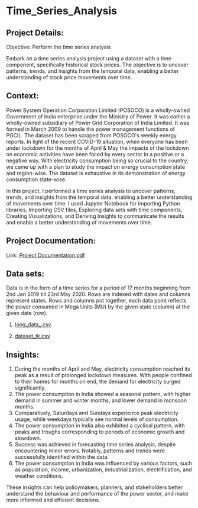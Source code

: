 # Time_Series_Analysis

## Project Details:

Objective: Perform the time series analysis

Embark on a time series analysis project using a dataset with a time component, specifically historical stock prices. The objective is to uncover patterns, trends, and insights from the temporal data, enabling a better understanding of stock price movements over time.

## Context:
Power System Operation Corporation Limited (POSOCO) is a wholly-owned Government of India enterprise under the Ministry of Power. It was earlier a wholly-owned subsidiary of Power Grid Corporation of India Limited. It was formed in March 2009 to handle the power management functions of PGCIL. The dataset has been scraped from POSOCO's weekly energy reports.
In light of the recent COVID-19 situation, when everyone has been under lockdown for the months of April & May the impacts of the lockdown on economic activities have been faced by every sector in a positive or a negative way. With electricity consumption being so crucial to the country, we came up with a plan to study the impact on energy consumption state and region-wise. The dataset is exhaustive in its demonstration of energy consumption state-wise.

In this project, I performed a time series analysis to uncover patterns, trends, and insights from the temporal data, enabling a better understanding of movements over time. I used Jupyter Notebook for importing Python libraries, Importing CSV files, Exploring data sets with time components, Creating Visualizations, and Deriving Insights to communicate the results and enable a better understanding of movements over time.

## Project Documentation: 

Link: [Project Documentation.pdf](https://github.com/vishnuvardhankunsoth/Time_Series_Analysis/files/14285121/Project.Documentation.pdf) 

## Data sets:

Data is in the form of a time series for a period of 17 months beginning from 2nd Jan 2019 till 23rd May 2020. Rows are indexed with dates and columns represent states. Rows and columns put together, each data point reflects the power consumed in Mega Units (MU) by the given state (column) at the given date (row).

1. [long_data_.csv](https://github.com/vishnuvardhankunsoth/Time_Series_Analysis/files/14285067/long_data_.csv)

2. [dataset_tk.csv](https://github.com/vishnuvardhankunsoth/Time_Series_Analysis/files/14285066/dataset_tk.csv)

## Insights:

1. During the months of April and May, electricity consumption reached its peak as a result of prolonged lockdown measures. With people confined to their homes for months on end, the demand for electricity surged significantly.
2. The power consumption in India showed a seasonal pattern, with higher demand in summer and winter months, and lower demand in monsoon months.
3. Comparatively, Saturdays and Sundays experience peak electricity usage, while weekdays typically see normal levels of consumption.
4. The power consumption in India also exhibited a cyclical pattern, with peaks and troughs corresponding to periods of economic growth and slowdown.
5. Success was achieved in forecasting time series analysis, despite encountering minor errors. Notably, patterns and trends were successfully identified within the data.
6. The power consumption in India was influenced by various factors, such as population, income, urbanization, industrialization, electrification, and weather conditions.

These insights can help policymakers, planners, and stakeholders better understand the behaviour and performance of the power sector, and make more informed and efficient decisions.

